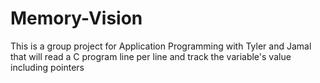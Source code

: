 # Memory-Vision
This is a group project for Application Programming with Tyler and Jamal that will read a C program line per line and track the variable's value including pointers
